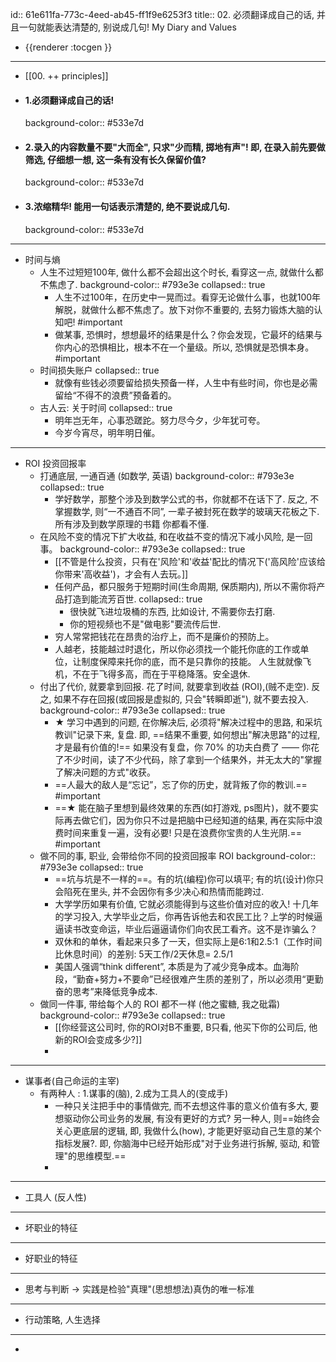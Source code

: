 id:: 61e611fa-773c-4eed-ab45-ff1f9e6253f3
title:: 02. 必须翻译成自己的话, 并且一句就能表达清楚的, 别说成几句! My Diary and Values

- {{renderer :tocgen }}
- ---
- [[00. ++ principles]]
- #### 1.必须翻译成自己的话!
  background-color:: #533e7d
- #### 2.录入的内容数量不要"大而全", 只求"少而精, 掷地有声"! 即, 在录入前先要做筛选, 仔细想一想, 这一条有没有长久保留价值?
  background-color:: #533e7d
- #### 3.浓缩精华! 能用一句话表示清楚的, 绝不要说成几句.
  background-color:: #533e7d
- ---
- 时间与熵
	- 人生不过短短100年, 做什么都不会超出这个时长, 看穿这一点, 就做什么都不焦虑了.
	  background-color:: #793e3e
	  collapsed:: true
		- 人生不过100年，在历史中一晃而过。看穿无论做什么事，也就100年解脱，就做什么都不焦虑了。放下对你不重要的, 去努力锻炼大脑的认知吧! #important
		- 做某事, 恐惧时，想想最坏的结果是什么？你会发现，它最坏的结果与你内心的恐惧相比，根本不在一个量级。所以, 恐惧就是恐惧本身。#important
	- 时间损失账户
	  collapsed:: true
		- 就像有些钱必须要留给损失预备一样，人生中有些时间，你也是必需留给“不得不的浪费”预备着的。
	- 古人云: 关于时间
	  collapsed:: true
		- 明年岂无年，心事恐蹉跎。努力尽今夕，少年犹可夸。
		- 今岁今宵尽，明年明日催。
- ---
- ROI 投资回报率
	- 打通底层, 一通百通 (如数学, 英语)
	  background-color:: #793e3e
	  collapsed:: true
		- 学好数学，那整个涉及到数学公式的书，你就都不在话下了. 反之, 不掌握数学, 则“一不通百不同”, 一辈子被封死在数学的玻璃天花板之下. 所有涉及到数学原理的书籍 你都看不懂.
	- 在风险不变的情况下扩大收益, 和在收益不变的情况下减小风险, 是一回事。
	  background-color:: #793e3e
	  collapsed:: true
		- [[不管是什么投资，只有在'风险'和'收益'配比的情况下('高风险'应该给你带来'高收益')，才会有人去玩。]]
		- 任何产品，都只服务于短期时间(生命周期, 保质期内), 所以不需你将产品打造到能流芳百世.
		  collapsed:: true
			- 很快就飞进垃圾桶的东西, 比如设计, 不需要你去打磨.
			- 你的短视频也不是"做电影"要流传后世.
		- 穷人常常把钱花在昂贵的治疗上，而不是廉价的预防上。
		- 人越老，技能越过时退化，所以你必须找一个能托你底的工作或单位，让制度保障来托你的底，而不是只靠你的技能。
		  人生就就像飞机，不在于飞得多高，而在于平稳降落。安全退休.
	- 付出了代价, 就要拿到回报. 花了时间, 就要拿到收益 (ROI),(贼不走空). 反之, 如果不存在回报(或回报是虚拟的, 只会"转瞬即逝"), 就不要去投入.
	  background-color:: #793e3e
	  collapsed:: true
		- ★ 学习中遇到的问题, 在你解决后, 必须将"解决过程中的思路, 和采坑教训"记录下来, 复盘.  即, ==结果不重要, 如何想出"解决思路"的过程, 才是最有价值的!== 如果没有复盘，你 70% 的功夫白费了 —— 你花了不少时间，读了不少代码，除了拿到一个结果外，并无太大的"掌握了解决问题的方式"收获。
		- ==人最大的敌人是“忘记”，忘了你的历史，就背叛了你的教训.== #important
		- ==★ 能在脑子里想到最终效果的东西(如打游戏, ps图片)，就不要实际再去做它们，因为你只不过是把脑中已经知道的结果, 再在实际中浪费时间来重复一遍，没有必要! 只是在浪费你宝贵的人生光阴.== #important
	- 做不同的事, 职业, 会带给你不同的投资回报率 ROI
	  background-color:: #793e3e
	  collapsed:: true
		- ==坑与坑是不一样的==。有的坑(编程)你可以填平; 有的坑(设计)你只会陷死在里头, 并不会因你有多少决心和热情而能跨过.
		- 大学学历如果有价值, 它就必须能得到与这些价值对应的收入! 十几年的学习投入, 大学毕业之后，你再告诉他去和农民工比？上学的时候逼逼读书改变命运，毕业后逼逼请你们向农民工看齐。这不是诈骗么？
		- 双休和的单休，看起来只多了一天，但实际上是6:1和2.5:1（工作时间比休息时间）的差别:  5天工作/2天休息= 2.5/1
		- 美国人强调“think different”, 本质是为了减少竞争成本。血海阶段，“勤奋+努力+不要命”已经很难产生质的差别了，所以必须用“更勤奋的思考”来降低竞争成本.
	- 做同一件事, 带给每个人的 ROI 都不一样 (他之蜜糖, 我之砒霜)
	  background-color:: #793e3e
	  collapsed:: true
		- [[你经营这公司时, 你的ROI对B不重要, B只看, 他买下你的公司后, 他新的ROI会变成多少?]]
		-
- ---
- 谋事者(自己命运的主宰)
	- 有两种人 : 1.谋事的(脑),  2.成为工具人的(变成手)
		- 一种只关注把手中的事情做完, 而不去想这件事的意义价值有多大, 要想驱动你公司业务的发展, 有没有更好的方式?
		  另一种人, 则==始终会关心更底层的逻辑, 即, 我做什么(how), 才能更好驱动自己生意的某个指标发展?. 即, 你脑海中已经开始形成"对于业务进行拆解, 驱动, 和管理"的思维模型.==
		-
- ---
- 工具人 (反人性)
- ---
- 坏职业的特征
- ---
- 好职业的特征
- ---
- 思考与判断 -> 实践是检验"真理"(思想想法)真伪的唯一标准
- ---
- 行动策略, 人生选择
- ---
-